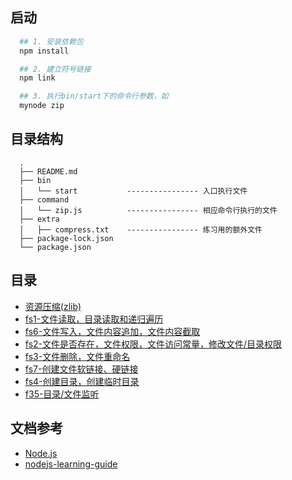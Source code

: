 ## 启动

```bash
  ## 1. 安装依赖包
  npm install

  ## 2. 建立符号链接
  npm link

  ## 3. 执行bin/start下的命令行参数，如
  mynode zip
```

## 目录结构

```
  .
  ├── README.md
  ├── bin
  │   └── start           ---------------- 入口执行文件
  ├── command
  │   └── zip.js          ---------------- 相应命令行执行的文件
  ├── extra
  │   ├── compress.txt    ---------------- 练习用的额外文件
  ├── package-lock.json
  └── package.json
```

## 目录

- [资源压缩(zlib)]()
- [fs1-文件读取，目录读取和递归遍历]()
- [fs6-文件写入，文件内容追加，文件内容截取]()
- [fs2-文件是否存在，文件权限，文件访问常量，修改文件/目录权限]()
- [fs3-文件删除，文件重命名]()
- [fs7-创建文件软链接、硬链接]()
- [fs4-创建目录，创建临时目录]()
- [f35-目录/文件监听]()

## 文档参考

- [Node.js](http://nodejs.cn/api/)
- [nodejs-learning-guide](https://github.com/chyingp/nodejs-learning-guide)

